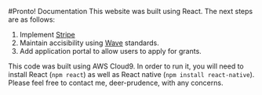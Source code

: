 #Pronto! Documentation
This website was built using React. The next steps are as follows:
1. Implement [Stripe](https://stripe.com/docs/payments/integration-builder)
2. Maintain accisibility using [Wave](https://wave.webaim.org/) standards.
3. Add application portal to allow users to apply for grants.


This code was built using AWS Cloud9. In order to run it, you will need to install React (`npm react`) as well as React native (`npm install react-native`). Please feel free to contact me, deer-prudence, with any concerns.
